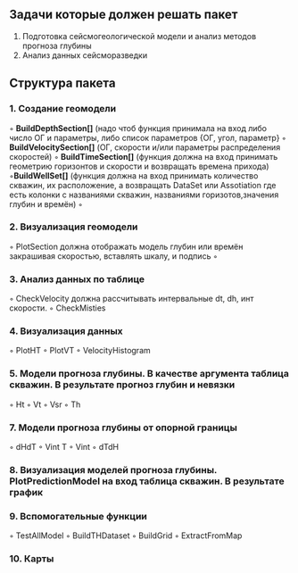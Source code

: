 ## Задачи которые должен решать пакет
 1. Подготовка сейсмогеологической модели и анализ методов прогноза глубины 
 2. Анализ данных сейсморазведки
## Структура пакета
 ### 1. Создание геомодели 
 ◦ **BuildDepthSection[]** (надо чтоб функция принимала на вход либо число ОГ и параметры, либо список параметров {ОГ, угол, параметр}
 ◦ **BuildVelocitySection[]** (ОГ, скорости и/или параметры распределения скоростей)
 ◦ **BuildTimeSection[]** (функция должна на вход принимать геометрию горизонтов и скорости и возвращать времена прихода) 
 ◦**BuildWellSet[]** (функция должна на вход принимать количество скважин, их расположение, а возвращать DataSet или Assotiation где есть колонки с названиями скважин, названиями горизотов,значения глубин и времён) 
 ◦ 
 ### 2. Визуализация геомодели 
 ◦ PlotSection должна отображать модель глубин или времён закрашивая скоростью, вставлять шкалу, и подпись 
 ◦ 
 ### 3. Анализ данных по таблице
 ◦ CheckVelocity должна рассчитывать интервальные dt, dh, инт скорости.
 ◦ CheckMisties 
 ### 4. Визуализация данных
 ◦ PlotHT
 ◦ PlotVT
 ◦ VelocityHistogram
### 5. Модели прогноза глубины. В качестве аргумента таблица скважин. В результате прогноз глубин и невязки
 ◦ Ht
 ◦ Vt
 ◦ Vsr 
 ◦ Th
### 7. Модели прогноза глубины от опорной границы 
 ◦ dHdT
 ◦ Vint T
 ◦ Vint
 ◦ dTdH
 ### 8. Визуализация моделей прогноза глубины. PlotPredictionModel на вход таблица скважин. В результате график
### 9. Вспомогательные функции 
 ◦ TestAllModel
 ◦ BuildTHDataset
 ◦ BuildGrid
 ◦ ExtractFromMap
### 10. Карты